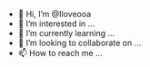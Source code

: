 - 👋 Hi, I’m @Iloveooa
- 👀 I’m interested in ...
- 🌱 I’m currently learning ...
- 💞️ I’m looking to collaborate on ...
- 📫 How to reach me ...

<!---
Iloveooa/Iloveooa is a ✨ special ✨ repository because its `README.md` (this file) appears on your GitHub profile.
You can click the Preview link to take a look at your changes.
--->
